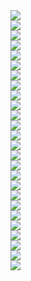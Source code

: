 
<section class="row">
<div class="col-xs-6 col-sm-4 col-md-4" id="picIMG_20160604_111812jpg" onclick="showBig('#'+id)">
  <a href="#picIMG_20160604_111812jpg" class="thumbnail">
    <img src="/photos/2016-06-12-WE-avec-Robin/IMG_20160604_111812.jpg" class="img-rounded">
  </a>
</div>
<div class="col-xs-6 col-sm-4 col-md-4" id="picIMG_20160604_111825jpg" onclick="showBig('#'+id)">
  <a href="#picIMG_20160604_111825jpg" class="thumbnail">
    <img src="/photos/2016-06-12-WE-avec-Robin/IMG_20160604_111825.jpg" class="img-rounded">
  </a>
</div>
<div class="col-xs-6 col-sm-4 col-md-4" id="picIMG_20160604_111831jpg" onclick="showBig('#'+id)">
  <a href="#picIMG_20160604_111831jpg" class="thumbnail">
    <img src="/photos/2016-06-12-WE-avec-Robin/IMG_20160604_111831.jpg" class="img-rounded">
  </a>
</div>
<div class="col-xs-6 col-sm-4 col-md-4" id="picIMG_20160604_111841jpg" onclick="showBig('#'+id)">
  <a href="#picIMG_20160604_111841jpg" class="thumbnail">
    <img src="/photos/2016-06-12-WE-avec-Robin/IMG_20160604_111841.jpg" class="img-rounded">
  </a>
</div>
<div class="col-xs-6 col-sm-4 col-md-4" id="picIMG_20160604_115314jpg" onclick="showBig('#'+id)">
  <a href="#picIMG_20160604_115314jpg" class="thumbnail">
    <img src="/photos/2016-06-12-WE-avec-Robin/IMG_20160604_115314.jpg" class="img-rounded">
  </a>
</div>
<div class="col-xs-6 col-sm-4 col-md-4" id="picIMG_20160604_115954jpg" onclick="showBig('#'+id)">
  <a href="#picIMG_20160604_115954jpg" class="thumbnail">
    <img src="/photos/2016-06-12-WE-avec-Robin/IMG_20160604_115954.jpg" class="img-rounded">
  </a>
</div>
<div class="col-xs-6 col-sm-4 col-md-4" id="picIMG_20160604_120837jpg" onclick="showBig('#'+id)">
  <a href="#picIMG_20160604_120837jpg" class="thumbnail">
    <img src="/photos/2016-06-12-WE-avec-Robin/IMG_20160604_120837.jpg" class="img-rounded">
  </a>
</div>
<div class="col-xs-6 col-sm-4 col-md-4" id="picIMG_20160604_122657jpg" onclick="showBig('#'+id)">
  <a href="#picIMG_20160604_122657jpg" class="thumbnail">
    <img src="/photos/2016-06-12-WE-avec-Robin/IMG_20160604_122657.jpg" class="img-rounded">
  </a>
</div>
<div class="col-xs-6 col-sm-4 col-md-4" id="picIMG_20160604_122701jpg" onclick="showBig('#'+id)">
  <a href="#picIMG_20160604_122701jpg" class="thumbnail">
    <img src="/photos/2016-06-12-WE-avec-Robin/IMG_20160604_122701.jpg" class="img-rounded">
  </a>
</div>
<div class="col-xs-6 col-sm-4 col-md-4" id="picIMG_20160604_122702jpg" onclick="showBig('#'+id)">
  <a href="#picIMG_20160604_122702jpg" class="thumbnail">
    <img src="/photos/2016-06-12-WE-avec-Robin/IMG_20160604_122702.jpg" class="img-rounded">
  </a>
</div>
<div class="col-xs-6 col-sm-4 col-md-4" id="picIMG_20160604_122703jpg" onclick="showBig('#'+id)">
  <a href="#picIMG_20160604_122703jpg" class="thumbnail">
    <img src="/photos/2016-06-12-WE-avec-Robin/IMG_20160604_122703.jpg" class="img-rounded">
  </a>
</div>
<div class="col-xs-6 col-sm-4 col-md-4" id="picIMG_20160604_124201jpg" onclick="showBig('#'+id)">
  <a href="#picIMG_20160604_124201jpg" class="thumbnail">
    <img src="/photos/2016-06-12-WE-avec-Robin/IMG_20160604_124201.jpg" class="img-rounded">
  </a>
</div>
<div class="col-xs-6 col-sm-4 col-md-4" id="picIMG_20160604_124418jpg" onclick="showBig('#'+id)">
  <a href="#picIMG_20160604_124418jpg" class="thumbnail">
    <img src="/photos/2016-06-12-WE-avec-Robin/IMG_20160604_124418.jpg" class="img-rounded">
  </a>
</div>
<div class="col-xs-6 col-sm-4 col-md-4" id="picIMG_20160604_124948jpg" onclick="showBig('#'+id)">
  <a href="#picIMG_20160604_124948jpg" class="thumbnail">
    <img src="/photos/2016-06-12-WE-avec-Robin/IMG_20160604_124948.jpg" class="img-rounded">
  </a>
</div>
<div class="col-xs-6 col-sm-4 col-md-4" id="picIMG_20160604_132234jpg" onclick="showBig('#'+id)">
  <a href="#picIMG_20160604_132234jpg" class="thumbnail">
    <img src="/photos/2016-06-12-WE-avec-Robin/IMG_20160604_132234.jpg" class="img-rounded">
  </a>
</div>
<div class="col-xs-6 col-sm-4 col-md-4" id="picIMG_20160604_135336jpg" onclick="showBig('#'+id)">
  <a href="#picIMG_20160604_135336jpg" class="thumbnail">
    <img src="/photos/2016-06-12-WE-avec-Robin/IMG_20160604_135336.jpg" class="img-rounded">
  </a>
</div>
<div class="col-xs-6 col-sm-4 col-md-4" id="picIMG_20160604_153418jpg" onclick="showBig('#'+id)">
  <a href="#picIMG_20160604_153418jpg" class="thumbnail">
    <img src="/photos/2016-06-12-WE-avec-Robin/IMG_20160604_153418.jpg" class="img-rounded">
  </a>
</div>
<div class="col-xs-6 col-sm-4 col-md-4" id="picIMG_20160604_153423jpg" onclick="showBig('#'+id)">
  <a href="#picIMG_20160604_153423jpg" class="thumbnail">
    <img src="/photos/2016-06-12-WE-avec-Robin/IMG_20160604_153423.jpg" class="img-rounded">
  </a>
</div>
<div class="col-xs-6 col-sm-4 col-md-4" id="picIMG_20160604_171909jpg" onclick="showBig('#'+id)">
  <a href="#picIMG_20160604_171909jpg" class="thumbnail">
    <img src="/photos/2016-06-12-WE-avec-Robin/IMG_20160604_171909.jpg" class="img-rounded">
  </a>
</div>
<div class="col-xs-6 col-sm-4 col-md-4" id="picIMG_20160605_115614jpg" onclick="showBig('#'+id)">
  <a href="#picIMG_20160605_115614jpg" class="thumbnail">
    <img src="/photos/2016-06-12-WE-avec-Robin/IMG_20160605_115614.jpg" class="img-rounded">
  </a>
</div>
<div class="col-xs-6 col-sm-4 col-md-4" id="picIMG_20160605_115620jpg" onclick="showBig('#'+id)">
  <a href="#picIMG_20160605_115620jpg" class="thumbnail">
    <img src="/photos/2016-06-12-WE-avec-Robin/IMG_20160605_115620.jpg" class="img-rounded">
  </a>
</div>
<div class="col-xs-6 col-sm-4 col-md-4" id="picIMG_20160605_122017jpg" onclick="showBig('#'+id)">
  <a href="#picIMG_20160605_122017jpg" class="thumbnail">
    <img src="/photos/2016-06-12-WE-avec-Robin/IMG_20160605_122017.jpg" class="img-rounded">
  </a>
</div>
<div class="col-xs-6 col-sm-4 col-md-4" id="picIMG_20160605_150301jpg" onclick="showBig('#'+id)">
  <a href="#picIMG_20160605_150301jpg" class="thumbnail">
    <img src="/photos/2016-06-12-WE-avec-Robin/IMG_20160605_150301.jpg" class="img-rounded">
  </a>
</div>
<div class="col-xs-6 col-sm-4 col-md-4" id="picIMG_20160605_161115jpg" onclick="showBig('#'+id)">
  <a href="#picIMG_20160605_161115jpg" class="thumbnail">
    <img src="/photos/2016-06-12-WE-avec-Robin/IMG_20160605_161115.jpg" class="img-rounded">
  </a>
</div>
<div class="col-xs-6 col-sm-4 col-md-4" id="picIMG_20160605_161439jpg" onclick="showBig('#'+id)">
  <a href="#picIMG_20160605_161439jpg" class="thumbnail">
    <img src="/photos/2016-06-12-WE-avec-Robin/IMG_20160605_161439.jpg" class="img-rounded">
  </a>
</div>
<div class="col-xs-6 col-sm-4 col-md-4" id="picIMG_20160605_183135jpg" onclick="showBig('#'+id)">
  <a href="#picIMG_20160605_183135jpg" class="thumbnail">
    <img src="/photos/2016-06-12-WE-avec-Robin/IMG_20160605_183135.jpg" class="img-rounded">
  </a>
</div>
</section>
